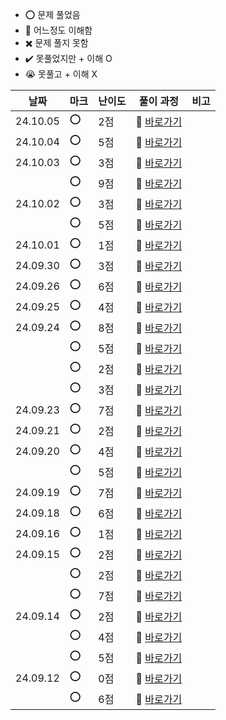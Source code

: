- ⭕ 문제 풀었음
- 🔺 어느정도 이해함
- ✖️ 문제 풀지 못함
- ✔️ 못풀었지만 + 이해 O
- 😭 못풀고 + 이해 X

  
|    날짜  |  마크 | 난이도 | 풀이 과정                                                          |  비고 |
| -------- |  ---- | ------ | ------------------------------------------------------------------ |-------|
| 24.10.05 |   ⭕ |    2점  | 💨 [바로가기](https://velog.io/@jominuk1025/24.10.05)              |       |
| 24.10.04 |   ⭕ |    5점  | 💨 [바로가기](https://velog.io/@jominuk1025/24.10.04)              |       |
| 24.10.03 |   ⭕ |    3점  | 💨 [바로가기](https://velog.io/@jominuk1025/24.10.03)              |       |
|          |   ⭕ |    9점  | 💨 [바로가기](https://velog.io/@jominuk1025/24.10.03-oz5ehphw)     |       |
| 24.10.02 |   ⭕ |    3점  | 💨 [바로가기](https://velog.io/@jominuk1025/24.10.02)              |       |
|          |   ⭕ |    5점  | 💨 [바로가기](https://velog.io/@jominuk1025/24.10.02-akh9qx9v)     |       |
| 24.10.01 |   ⭕ |    1점  | 💨 [바로가기](https://velog.io/@jominuk1025/24.10.01)              |       |
| 24.09.30 |   ⭕ |    3점  | 💨 [바로가기](https://velog.io/@jominuk1025/24.09.30)              |       |
| 24.09.26 |   ⭕ |    6점  | 💨 [바로가기](https://velog.io/@jominuk1025/24.09.26)              |       |
| 24.09.25 |   ⭕ |    4점  | 💨 [바로가기](https://velog.io/@jominuk1025/24.09.25)              |       |
| 24.09.24 |   ⭕ |    8점  | 💨 [바로가기](https://velog.io/@jominuk1025/24.09.24-1fd1ngps)     |       |
|          |   ⭕ |    5점  | 💨 [바로가기](https://velog.io/@jominuk1025/24.09.24-5r5vx7vz)     |       |
|          |   ⭕ |    2점  | 💨 [바로가기](https://velog.io/@jominuk1025/24.09.24-cm1miitq)     |       |
|          |   ⭕ |    3점  | 💨 [바로가기](https://velog.io/@jominuk1025/24.09.24-xc6nqanc)     |       |
| 24.09.23 |   ⭕ |    7점  | 💨 [바로가기](https://velog.io/@jominuk1025/24.09.23)              |       |
| 24.09.21 |   ⭕ |    2점  | 💨 [바로가기](https://velog.io/@jominuk1025/24.09.21)              |       |
| 24.09.20 |   ⭕ |    4점  | 💨 [바로가기](https://velog.io/@jominuk1025/24.09.20)              |       |
|          |   ⭕ |    5점  | 💨 [바로가기](https://velog.io/@jominuk1025/24.09.20-vg4khe2h)     |       |
| 24.09.19 |   ⭕ |    7점  | 💨 [바로가기](https://velog.io/@jominuk1025/24.09.19)              |       |
| 24.09.18 |   ⭕ |    6점  | 💨 [바로가기](https://velog.io/@jominuk1025/24.09.18)              |       |
| 24.09.16 |   ⭕ |    1점  | 💨 [바로가기](https://velog.io/@jominuk1025/24.09.16)              |       |
| 24.09.15 |   ⭕ |    2점  | 💨 [바로가기](https://velog.io/@jominuk1025/24.09.15)              |       |
|          |   ⭕ |    2점  | 💨 [바로가기](https://velog.io/@jominuk1025/24.09.15-61q5vh2l)     |       |
|          |   ⭕ |    7점  | 💨 [바로가기](https://velog.io/@jominuk1025/24.09.15-tn45ash2)     |       |
| 24.09.14 |   ⭕ |    2점  | 💨 [바로가기](https://velog.io/@jominuk1025/24.09.14)              |       |
|          |   ⭕ |    4점  | 💨 [바로가기](https://velog.io/@jominuk1025/24.09.14-ndd3mznh)     |       |
|          |   ⭕ |    5점  | 💨 [바로가기](https://velog.io/@jominuk1025/24.09.14-1ki2hb1k)     |       |
| 24.09.12 |   ⭕ |    0점  | 💨 [바로가기](https://velog.io/@jominuk1025/24.09.12)              |       |
|          |   ⭕ |    6점  | 💨 [바로가기](https://velog.io/@jominuk1025/24.09.12.1)            |       |

